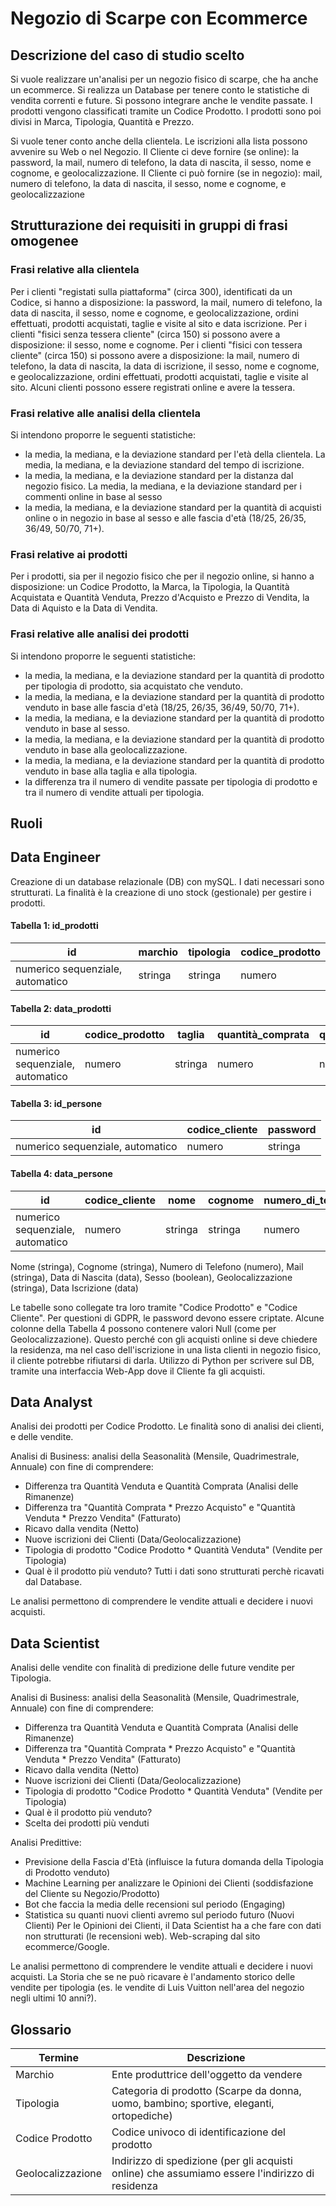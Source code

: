 # Negozio di Scarpe con Ecommerce

## Descrizione del caso di studio scelto

Si vuole realizzare un'analisi per un negozio fisico di scarpe, che ha anche un ecommerce.
Si realizza un Database per tenere conto le statistiche di vendita correnti e future. Si possono integrare anche le vendite passate. 
I prodotti vengono classificati tramite un Codice Prodotto. I prodotti sono poi divisi in Marca, Tipologia, Quantità e Prezzo.

Si vuole tener conto anche della clientela. Le iscrizioni alla lista possono avvenire su Web o nel Negozio.
Il Cliente ci deve fornire (se online): la password, la mail, numero di telefono, la data di nascita, il sesso, nome e cognome, e geolocalizzazione.
Il Cliente ci può fornire (se in negozio): mail, numero di telefono, la data di nascita, il sesso, nome e cognome, e geolocalizzazione


## Strutturazione dei requisiti in gruppi di frasi omogenee

### Frasi relative alla clientela
Per i clienti "registati sulla piattaforma" (circa 300), identificati da un Codice, si hanno a disposizione: la password, la mail, numero di telefono, 
la data di nascita, il sesso, nome e cognome, e geolocalizzazione, ordini effettuati, prodotti acquistati, taglie e visite al sito e data iscrizione.
Per i clienti "fisici senza tessera cliente" (circa 150) si possono avere a disposizione: il sesso, nome e cognome.
Per i clienti "fisici con tessera cliente" (circa 150) si possono avere a disposizione: la mail, numero di telefono, 
la data di nascita, la data di iscrizione, il sesso, nome e cognome, e geolocalizzazione, ordini effettuati, prodotti acquistati, taglie e visite al sito.
Alcuni clienti possono essere registrati online e avere la tessera.

### Frasi relative alle analisi della clientela
Si intendono proporre le seguenti statistiche: 
- la media, la mediana, e la deviazione standard per l'età della clientela. La media, la mediana, e la deviazione standard del tempo di iscrizione.
- la media, la mediana, e la deviazione standard per la distanza dal negozio fisico. La media, la mediana, e la deviazione standard per i commenti online in base al sesso
- la media, la mediana, e la deviazione standard per la quantità di acquisti online o in negozio in base al sesso e alle fascia d'età (18/25, 26/35, 36/49, 50/70, 71+).

### Frasi relative ai prodotti
Per i prodotti, sia per il negozio fisico che per il negozio online, si hanno a disposizione: un Codice Prodotto, la Marca, la Tipologia, 
la Quantità Acquistata e Quantità Venduta, Prezzo d'Acquisto e Prezzo di Vendita, la Data di Aquisto e la Data di Vendita. 

### Frasi relative alle analisi dei prodotti
Si intendono proporre le seguenti statistiche: 
- la media, la mediana, e la deviazione standard per la quantità di prodotto per tipologia di prodotto, sia acquistato che venduto. 
- la media, la mediana, e la deviazione standard per la quantità di prodotto venduto in base alle fascia d'età (18/25, 26/35, 36/49, 50/70, 71+).
- la media, la mediana, e la deviazione standard per la quantità di prodotto venduto in base al sesso. 
- la media, la mediana, e la deviazione standard per la quantità di prodotto venduto in base alla geolocalizzazione. 
- la media, la mediana, e la deviazione standard per la quantità di prodotto venduto in base alla taglia e alla tipologia. 
- la differenza tra il numero di vendite passate per tipologia di prodotto e tra il numero di vendite attuali per tipologia.

## Ruoli

## Data Engineer
Creazione di un database relazionale (DB) con mySQL. I dati necessari sono strutturati. La finalità è la creazione di uno stock (gestionale) per gestire i prodotti.

#### Tabella 1: id_prodotti
| id | marchio | tipologia | codice_prodotto |
| --- | --- | --- | --- |
| numerico sequenziale, automatico | stringa | stringa | numero| 

#### Tabella 2: data_prodotti
| id | codice_prodotto | taglia | quantità_comprata | quantità_venduta | prezzo_acquisto | prezzo_vendita | data |
| --- | --- | --- | --- | --- | --- | --- | --- |
| numerico sequenziale, automatico | numero | stringa | numero | numero | numero | numero | data |

#### Tabella 3: id_persone
| id | codice_cliente | password | 
| --- | --- | --- | 
| numerico sequenziale, automatico | numero | stringa |

#### Tabella 4: data_persone
| id | codice_cliente | nome | cognome | numero_di_telefono |
| --- | --- | --- | --- | --- |
| numerico sequenziale, automatico | numero | stringa | stringa | numero | 

Nome (stringa), Cognome (stringa), Numero di Telefono (numero), Mail (stringa), Data di Nascita (data), Sesso (boolean),
Geolocalizzazione (stringa), Data Iscrizione (data)

Le tabelle sono collegate tra loro tramite "Codice Prodotto" e "Codice Cliente".
Per questioni di GDPR, le password devono essere criptate. Alcune colonne della Tabella 4 possono contenere valori Null (come per Geolocalizzazione). 
Questo perché con gli acquisti online si deve chiedere la residenza, ma nel caso dell'iscrizione in una lista clienti in negozio fisico, il cliente potrebbe rifiutarsi di darla. 
Utilizzo di Python per scrivere sul DB, tramite una interfaccia Web-App dove il Cliente fa gli acquisti. 


## Data Analyst

Analisi dei prodotti per Codice Prodotto. Le finalità sono di analisi dei clienti, e delle vendite.

Analisi di Business: analisi della Seasonalità (Mensile, Quadrimestrale, Annuale) con fine di comprendere:
- Differenza tra Quantità Venduta e Quantità Comprata (Analisi delle Rimanenze)
- Differenza tra "Quantità Comprata * Prezzo Acquisto" e "Quantità Venduta * Prezzo Vendita" (Fatturato)
- Ricavo dalla vendita (Netto)
- Nuove iscrizioni dei Clienti (Data/Geolocalizzazione)
- Tipologia di prodotto "Codice Prodotto * Quantità Venduta" (Vendite per Tipologia)
- Qual è il prodotto più venduto?
Tutti i dati sono strutturati perchè ricavati dal Database.

Le analisi permettono di comprendere le vendite attuali e decidere i nuovi acquisti.


## Data Scientist

Analisi delle vendite con finalità di predizione delle future vendite per Tipologia.

Analisi di Business: analisi della Seasonalità (Mensile, Quadrimestrale, Annuale) con fine di comprendere:
- Differenza tra Quantità Venduta e Quantità Comprata (Analisi delle Rimanenze)
- Differenza tra "Quantità Comprata * Prezzo Acquisto" e "Quantità Venduta * Prezzo Vendita" (Fatturato)
- Ricavo dalla vendita (Netto)
- Nuove iscrizioni dei Clienti (Data/Geolocalizzazione)
- Tipologia di prodotto "Codice Prodotto * Quantità Venduta" (Vendite per Tipologia) 
- Qual è il prodotto più venduto?
- Scelta dei prodotti più venduti

Analisi Predittive:
- Previsione della Fascia d'Età (influisce la futura domanda della Tipologia di Prodotto venduto)
- Machine Learning per analizzare le Opinioni dei Clienti (soddisfazione del Cliente su Negozio/Prodotto)
- Bot che faccia la media delle recensioni sul periodo (Engaging)
- Statistica su quanti nuovi clienti avremo sul periodo futuro (Nuovi Clienti)
Per le Opinioni dei Clienti, il Data Scientist ha a che fare con dati non strutturati (le recensioni web). Web-scraping dal sito ecommerce/Google. 

Le analisi permettono di comprendere le vendite attuali e decidere i nuovi acquisti.
La Storia che se ne può ricavare è l'andamento storico delle vendite per tipologia (es. le vendite di Luis Vuitton nell'area del negozio negli ultimi 10 anni?). 


## Glossario

| Termine | Descrizione | 
| --- | --- |
| Marchio | Ente produttrice dell'oggetto da vendere |
| Tipologia | Categoria di prodotto (Scarpe da donna, uomo, bambino; sportive, eleganti, ortopediche) |
| Codice Prodotto | Codice univoco di identificazione del prodotto |
| Geolocalizzazione | Indirizzo di spedizione (per gli acquisti online) che assumiamo essere l'indirizzo di residenza | 
